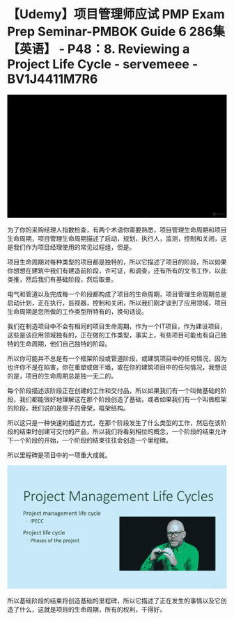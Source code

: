 # 【Udemy】项目管理师应试 PMP Exam Prep Seminar-PMBOK Guide 6  286集【英语】 - P48：8. Reviewing a Project Life Cycle - servemeee - BV1J4411M7R6

![](img/f8acea0edc1b825027c0e320a392d0d5_0.png)

为了你的采购经理人指数检查，有两个术语你需要熟悉，项目管理生命周期和项目生命周期，项目管理生命周期描述了启动，规划，执行人，监测，控制和关闭，这是我们作为项目经理使用的常见过程组，但是。

项目生命周期对每种类型的项目都是独特的，所以它描述了项目的阶段，所以如果你想想在建筑中我们有建造前阶段，许可证，和调查，还有所有的文书工作，以此类推，然后我们有基础阶段，然后取景。

电气和管道以及完成每一个阶段都构成了项目的生命周期，项目管理生命周期总是启动计划，正在执行，监视器，控制和关闭，所以我们刚才谈到了应用领域，项目生命周期是您所做的工作类型所特有的，换句话说。

我们在制造项目中不会有相同的项目生命周期，作为一个IT项目，作为建设项目，这些是该应用领域独有的，正在做的工作类型，事实上，有些项目可能也有自己独特的生命周期，他们自己独特的阶段。

所以你可能并不总是有一个框架阶段或管道阶段，或建筑项目中的任何情况，因为也许你不是在陷害，你在重塑或做干墙，或在你的建筑项目中的任何情况，我想说的是，项目的生命周期总是独一无二的。

每个阶段描述该阶段正在创建的工作和交付品，所以如果我们有一个叫做基础的阶段，我们都能很好地理解这在那个阶段创造了基础，或者如果我们有一个叫做框架的阶段，我们说的是房子的骨架，框架结构。

所以这只是一种快速的描述方式，在那个阶段发生了什么类型的工作，然后在该阶段的结束时创建可交付的产品，所以我们将看到相位的概念，一个阶段的结束允许下一个阶段的开始，一个阶段的结束往往会创造一个里程碑。

所以里程碑是项目中的一项重大成就。

![](img/f8acea0edc1b825027c0e320a392d0d5_2.png)

所以基础阶段的结束将创造基础的里程碑，所以它描述了正在发生的事情以及它创造了什么，这就是项目的生命周期，所有的权利，干得好。

